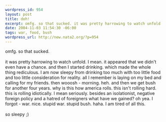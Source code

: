```yaml
--- 
wordpress_id: 954
layout: post
title: doh!
excerpt: omfg. so that sucked. it was pretty harrowing to watch unfold. I mean. it appeared that we didn't even have a chance. and then I started drinking. which made the whole thing rediculous. I am now sleepy from drinking too much with too little food and too little consideration for reality. all I remember is laying on my bed and calling for my friends. then wooosh - morning. heh. and then ...
date: 2004-11-03 11:54:30 -06:00
tags: war, food, bush
wordpress_url: http://new.nata2.org/?p=954
---
```

omfg. so that sucked. <br/><br/>it was pretty harrowing to watch unfold. I mean. it appeared that we didn't even have a chance. and then I started drinking. which made the whole thing rediculous. I am now sleepy from drinking too much with too little food and too little consideration for reality. all I remember is laying on my bed and calling for my friends. then wooosh - morning. heh. and then we get bush for another four years. why is this how america rolls. this isn't rolling hard. this is rolling idiotically. I mean seriously. besides an isolationist, negative foreign policy and a hatred of foreigners what have we gained? oh yea. I forgot - war. nice. stupid war. stupid bush. haha. I am tired of all this. <Br><br/>so sleepy ;)
